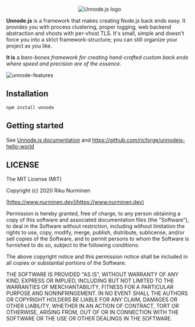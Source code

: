 <p align="center">
  <img src="https://i.imgur.com/lt1vd3A.png" alt="Unnode.js logo">
</p>

**Unnode.js** is a framework that makes creating Node.js back ends easy. It provides you with  process clustering,  proper logging,  web backend abstraction and  vhosts with per-vhost TLS. It's small, simple and doesn't force you into a strict framework-structure; you can still organize your project as you like.

**It is** a  *bare-bones framework for creating hand-crafted custom back ends where speed and precision are of the essence*.

![unnode-features](https://i.imgur.com/RQf1C1q.png)

## Installation
```
npm install unnode
```

## Getting started
See [Unnode.js documentation](https://www.unnodejs.org/doc/latest) and https://github.com/ricforge/unnodejs-hello-world

## LICENSE
 
The MIT License (MIT)

Copyright (c) 2020 Riku Nurminen

[https://www.nurminen.dev](https://www.nurminen.dev)

Permission is hereby granted, free of charge, to any person obtaining a copy of this software and associated documentation files (the "Software"), to deal in the Software without restriction, including without limitation the rights to use, copy, modify, merge, publish, distribute, sublicense, and/or sell copies of the Software, and to permit persons to whom the Software is furnished to do so, subject to the following conditions:

The above copyright notice and this permission notice shall be included in all copies or substantial portions of the Software.

THE SOFTWARE IS PROVIDED "AS IS", WITHOUT WARRANTY OF ANY KIND, EXPRESS OR IMPLIED, INCLUDING BUT NOT LIMITED TO THE WARRANTIES OF MERCHANTABILITY, FITNESS FOR A PARTICULAR PURPOSE AND NONINFRINGEMENT. IN NO EVENT SHALL THE AUTHORS OR COPYRIGHT HOLDERS BE LIABLE FOR ANY CLAIM, DAMAGES OR OTHER LIABILITY, WHETHER IN AN ACTION OF CONTRACT, TORT OR OTHERWISE, ARISING FROM, OUT OF OR IN CONNECTION WITH THE SOFTWARE OR THE USE OR OTHER DEALINGS IN THE SOFTWARE.
